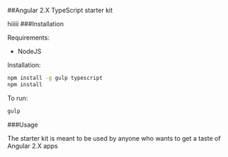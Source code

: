 ##Angular 2.X TypeScript starter kit

hiiiii
###Installation

Requirements:

- NodeJS

Installation:

```bash
npm install -g gulp typescript
npm install
```

To run:

```bash
gulp
```

###Usage

The starter kit is meant to be used by anyone who wants to get a taste of Angular 2.X apps 
